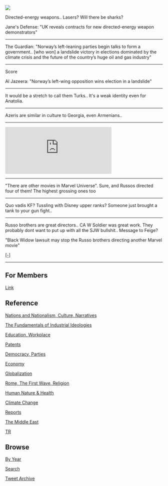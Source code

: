 <img src="https://drive.google.com/uc?export=view&id=1B2wf9R7AMH1d7Vw6e2mucLbIQ5NSjir7"/>

Directed-energy weapons.. Lasers? Will there be sharks?

Jane's Defense: "UK reveals contracts for new directed-energy weapon demonstrators"

---

The Guardian: "Norway’s left-leaning parties begin talks to form a
government.. [who won] a landslide victory in elections dominated by the
climate crisis and the future of the country’s huge oil and gas
industry"

---

Score

Al Jazeera: "Norway’s left-wing opposition wins election in a landslide"

---

It would be a stretch to call them Turks.. It's a weak identity
even for Anatolia.

---

Azeris are similar in culture to Georgia, even Armenians.. 

---

<iframe width="340" src="https://www.youtube.com/embed/bDmdfZ3lOvI?start=3&end=323" title="YouTube video player" frameborder="0" allow="accelerometer; autoplay; clipboard-write; encrypted-media; gyroscope; picture-in-picture" allowfullscreen></iframe>

---

"There are other movies in Marvel Universe". Sure, and Russos directed
four of them! The highest grossing ones too

---

Quo vadis KF? Tussling with Disney upper ranks? Someone just brought a
tank to your gun fight.. 

---

Russo brothers are great directors.. CA W Soldier was great work. They
probably dont want to put up with all the SJW bullshit.. Message to
Feige?

"Black Widow lawsuit may stop the Russo brothers directing another
Marvel movie"

[[-]](https://www.gamesradar.com/scarlett-johanssons-black-widow-lawsuit-may-stop-the-russo-brothers-directing-another-marvel-movie/)

---

## For Members

[Link](https://thirdwave-members.herokuapp.com)

## Reference

[Nations and Nationalism, Culture, Narratives](/2013/02/nations-and-nationalism.md)

[The Fundamentals of Industrial Ideologies](/2011/04/fundamentals-of-industrial-ideologies.md)

[Education, Workplace](2017/09/education-workplace.md)

[Patents](/2018/09/patents.md)

[Democracy, Parties](/2016/11/democracy.md)

[Economy](/2018/05/economy.md)

[Globalization](/2018/09/globalization.md)

[Rome, The First Wave, Religion](/2017/12/rome.md)

[Human Nature & Health](/2020/07/human-nature.md)

[Climate Change](/2018/12/climate.md)

[Reports](/2019/05/reports.md)

[The Middle East](/2019/07/middleeast.md)

[TR](../tr)

## Browse

[By Year](years.md)

[Search](search.html)

[Tweet Archive](/tweets/README.md)



